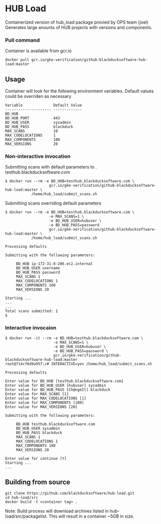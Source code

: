 # HUB Load

Containerized version of hub_load package provied by OPS team (joel)
Generates large anounts of HUB projects with versions and components.

### Pull command

Container is available from gcr.io
```
docker pull gcr.io/gke-verification/github-blackducksoftware-hub-load:master
```

## Usage

Container will look for the following environment variables. Default values could be overriden as necessary


```
Variable              Default Value
--------------------- -------------
BD_HUB                  
BD_HUB_PORT           443
BD_HUB_USER           sysadmin
BD_HUB_PASS           blackduck
MAX_SCANS             10
MAX_CODELOCATIONS     1
MAX_COMPONENTS        100
MAX_VERSIONS          20
```

### Non-interactive invocation

Submitting scans with default parameters to . testhub.blackducksoftware.com 
```
$ docker run --rm -e BD_HUB=testhub.blackducksoftware.com \
                    gcr.io/gke-verification/github-blackducksoftware-hub-load:master \
		    /home/hub_load/submit_scans.sh
```

Submitting scans overriding default parameters 

```
$ docker run --rm -e BD_HUB=testhub.blackducksoftware.com \
                    -e MAX_SCANS=1 \
                    -e BD_HUB_USER=hubuser \
                    -e BD_HUB_PASS=password 
                    gcr.io/gke-verification/github-blackducksoftware-hub-load:master \
		    /home/hub_load/submit_scans.sh

Processing defaults

Submitting with the following parameters:

	 BD_HUB ip-172-31-8-206.ec2.internal
	 BD_HUB_USER username
	 BD_HUB_PASS password
	 MAX_SCANS 1
	 MAX_CODELOCATIONS 1
	 MAX_COMPONENTS 100
	 MAX_VERSIONS 20

Starting ...
...
...
Total scans submitted: 1
$
```

### Interactive invocaion

```
$ docker run -it --rm -e BD_HUB=testhub.blackducksoftware.com \
                      -e MAX_SCANS=1 \
                      -e BD_HUB_USER=hubuser \
                      -e BD_HUB_PASS=password \
                      gcr.io/gke-verification/github-blackducksoftware-hub-load:master
root@714cf6d9a957:/# INTERACTIVE=yes /home/hub_load/submit_scans.sh 

Processing defaults

Enter value for BD_HUB [testhub.blackducksoftware.com] 
Enter value for BD_HUB_USER [hubuser] sysadmin
Enter value for BD_HUB_PASS [Ch@ngeIt] blackduck
Enter value for MAX_SCANS [1] 
Enter value for MAX_CODELOCATIONS [1] 
Enter value for MAX_COMPONENTS [100] 
Enter value for MAX_VERSIONS [20] 

Submitting with the following parameters:

	 BD_HUB testhub.blackducksoftware.com
	 BD_HUB_USER sysadmin
	 BD_HUB_PASS blackduck
	 MAX_SCANS 1
	 MAX_CODELOCATIONS 1
	 MAX_COMPONENTS 100
	 MAX_VERSIONS 20

Enter value for continue [Y] 
Starting ...
...
```


## Building from source

```
git clone https://github.com/blackducksoftware/hub-load.git
cd hub-load/src
docker build -t <container tag> . 
```

Note: Build  process will download archives listed in hub-load/src/packagelist. This will result in a container ~5GB in size. 
